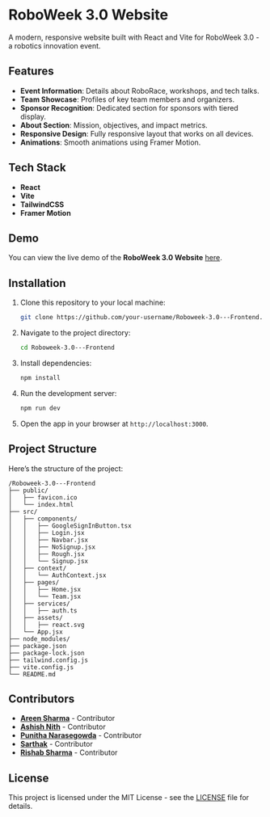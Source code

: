 # RoboWeek 3.0 Website

A modern, responsive website built with React and Vite for RoboWeek 3.0 - a robotics innovation event.

## Features

- **Event Information**: Details about RoboRace, workshops, and tech talks.
- **Team Showcase**: Profiles of key team members and organizers.
- **Sponsor Recognition**: Dedicated section for sponsors with tiered display.
- **About Section**: Mission, objectives, and impact metrics.
- **Responsive Design**: Fully responsive layout that works on all devices.
- **Animations**: Smooth animations using Framer Motion.

## Tech Stack

- **React**
- **Vite**
- **TailwindCSS**
- **Framer Motion**

## Demo

You can view the live demo of the **RoboWeek 3.0 Website** [here](https://roboweek-3-0-frontend-e2mc.vercel.app/).

## Installation

1. Clone this repository to your local machine:
    ```bash
    git clone https://github.com/your-username/Roboweek-3.0---Frontend.git
    ```
2. Navigate to the project directory:
    ```bash
    cd Roboweek-3.0---Frontend
    ```
3. Install dependencies:
    ```bash
    npm install
    ```
4. Run the development server:
    ```bash
    npm run dev
    ```
5. Open the app in your browser at `http://localhost:3000`.

## Project Structure

Here’s the structure of the project:
```
/Roboweek-3.0---Frontend
├── public/
│   ├── favicon.ico
│   └── index.html
├── src/
│   ├── components/
│   │   ├── GoogleSignInButton.tsx
│   │   ├── Login.jsx
│   │   ├── Navbar.jsx
│   │   ├── NoSignup.jsx
│   │   ├── Rough.jsx
│   │   └── Signup.jsx
│   ├── context/
│   │   └── AuthContext.jsx
│   ├── pages/
│   │   ├── Home.jsx
│   │   └── Team.jsx
│   ├── services/
│   │   ├── auth.ts
│   ├── assets/
│   │   ├── react.svg
│   └── App.jsx
├── node_modules/
├── package.json
├── package-lock.json
├── tailwind.config.js
├── vite.config.js
└── README.md
```

## Contributors

- **[Areen Sharma](https://github.com/AreenSharma)** - Contributor
- **[Ashish Nith](https://github.com/AshishNith)** - Contributor
- **[Punitha Narasegowda](https://github.com/PunithaNarasegowda)** - Contributor
- **[Sarthak](https://github.com/Sarthak1970)** - Contributor
- **[Rishab Sharma](https://github.com/RishabhSharma1919)** - Contributor

## License

This project is licensed under the MIT License - see the [LICENSE](LICENSE) file for details.


